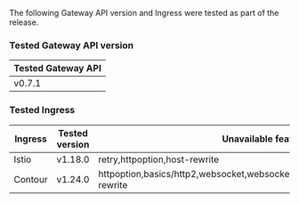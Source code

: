 <!--
  This documentation is inserted in release note for each release.
  All variables are defined in .
-->

The following Gateway API version and Ingress were tested as part of the release.

### Tested Gateway API version

| Tested Gateway API       |
| ------------------------ |
| v0.7.1 |

### Tested Ingress

| Ingress | Tested version          | Unavailable features           |
| ------- | ----------------------- | ------------------------------ |
| Istio   | v1.18.0     | retry,httpoption,host-rewrite   |
| Contour | v1.24.0    | httpoption,basics/http2,websocket,websocket/split,grpc,grpc/split,update,host-rewrite |
